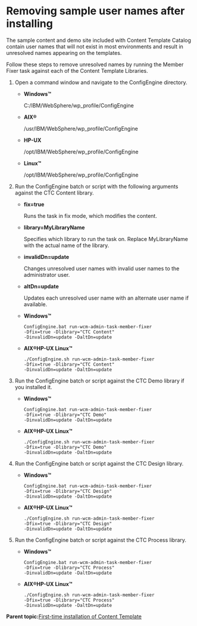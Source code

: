 # Removing sample user names after installing

The sample content and demo site included with Content Template Catalog contain user names that will not exist in most environments and result in unresolved names appearing on the templates.

Follow these steps to remove unresolved names by running the Member Fixer task against each of the Content Template Libraries.

1.  Open a command window and navigate to the ConfigEngine directory.

    -   **Windows™**

        C:/IBM/WebSphere/wp\_profile/ConfigEngine

    -   **AIX®**

        /usr/IBM/WebSphere/wp\_profile/ConfigEngine

    -   **HP-UX**

        /opt/IBM/WebSphere/wp\_profile/ConfigEngine

    -   **Linux™**

        /opt/IBM/WebSphere/wp\_profile/ConfigEngine

2.  Run the ConfigEngine batch or script with the following arguments against the CTC Content library.

    -   **fix=true**

        Runs the task in fix mode, which modifies the content.

    -   **library=MyLibraryName**

        Specifies which library to run the task on. Replace MyLibraryName with the actual name of the library.

    -   **invalidDn=update**

        Changes unresolved user names with invalid user names to the administrator user.

    -   **altDn=update**

        Updates each unresolved user name with an alternate user name if available.

    -   **Windows™**

        ```
        ConfigEngine.bat run-wcm-admin-task-member-fixer 
        -Dfix=true -Dlibrary="CTC Content" 
        -DinvalidDn=update -DaltDn=update 
        ```

    -   **AIX®HP-UX Linux™**

        ```
        ./ConfigEngine.sh run-wcm-admin-task-member-fixer 
        -Dfix=true -Dlibrary="CTC Content" 
        -DinvalidDn=update -DaltDn=update 
        ```

3.  Run the ConfigEngine batch or script against the CTC Demo library if you installed it.

    -   **Windows™**

        ```
        ConfigEngine.bat run-wcm-admin-task-member-fixer 
        -Dfix=true -Dlibrary="CTC Demo" 
        -DinvalidDn=update -DaltDn=update 
        ```

    -   **AIX®HP-UX Linux™**

        ```
        ./ConfigEngine.sh run-wcm-admin-task-member-fixer 
        -Dfix=true -Dlibrary="CTC Demo" 
        -DinvalidDn=update -DaltDn=update 
        ```

4.  Run the ConfigEngine batch or script against the CTC Design library.

    -   **Windows™**

        ```
        ConfigEngine.bat run-wcm-admin-task-member-fixer 
        -Dfix=true -Dlibrary="CTC Design" 
        -DinvalidDn=update -DaltDn=update 
        ```

    -   **AIX®HP-UX Linux™**

        ```
        ./ConfigEngine.sh run-wcm-admin-task-member-fixer 
        -Dfix=true -Dlibrary="CTC Design" 
        -DinvalidDn=update -DaltDn=update 
        ```

5.  Run the ConfigEngine batch or script against the CTC Process library.

    -   **Windows™**

        ```
        ConfigEngine.bat run-wcm-admin-task-member-fixer 
        -Dfix=true -Dlibrary="CTC Process" 
        -DinvalidDn=update -DaltDn=update 
        ```

    -   **AIX®HP-UX Linux™**

        ```
        ./ConfigEngine.sh run-wcm-admin-task-member-fixer 
        -Dfix=true -Dlibrary="CTC Process" 
        -DinvalidDn=update -DaltDn=update 
        ```


**Parent topic:**[First-time installation of Content Template](../ctc/ctc_inst_overview.md)

